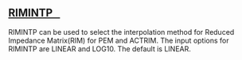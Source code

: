 ## [RIMINTP   ](https://help.hexagonmi.com/bundle/MSC_Nastran_2022.4/page/Nastran_Combined_Book/qrg/parameters/TOC.RIMINTP.xhtml)

RIMINTP can be used to select the interpolation method for Reduced Impedance Matrix(RIM) for PEM and ACTRIM. The input options for RIMINTP are LINEAR and LOG10. The default is LINEAR.

